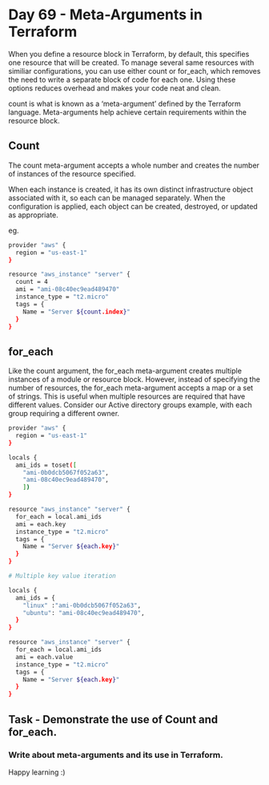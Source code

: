 # Day 69 - Meta-Arguments in Terraform

When you define a resource block in Terraform, by default, this specifies one resource that will be created. To manage several same resources with similiar configurations, you can use either count or for_each, which removes the need to write a separate block of code for each one. Using these options reduces overhead and makes your code neat and clean.

count is what is known as a ‘meta-argument’ defined by the Terraform language. Meta-arguments help achieve certain requirements within the resource block.

## Count
The count meta-argument accepts a whole number and creates the number of instances of the resource specified.

When each instance is created, it has its own distinct infrastructure object associated with it, so each can be managed separately. When the configuration is applied, each object can be created, destroyed, or updated as appropriate.

eg.

```sh
provider "aws" {
  region = "us-east-1"
}

resource "aws_instance" "server" {
  count = 4
  ami = "ami-08c40ec9ead489470"
  instance_type = "t2.micro"
  tags = {
    Name = "Server ${count.index}"
  }
}
```

## for_each

Like the count argument, the for_each meta-argument creates multiple instances of a module or resource block. However, instead of specifying the number of resources, the for_each meta-argument accepts a map or a set of strings. This is useful when multiple resources are required that have different values. Consider our Active directory groups example, with each group requiring a different owner.

```sh
provider "aws" {
  region = "us-east-1"
}

locals {
  ami_ids = toset([
    "ami-0b0dcb5067f052a63",  
    "ami-08c40ec9ead489470", 
    ])
}

resource "aws_instance" "server" {
  for_each = local.ami_ids
  ami = each.key
  instance_type = "t2.micro"
  tags = {
    Name = "Server ${each.key}"
  }
}

# Multiple key value iteration

locals {
  ami_ids = {
    "linux" :"ami-0b0dcb5067f052a63",
    "ubuntu": "ami-08c40ec9ead489470",
  }
}

resource "aws_instance" "server" {
  for_each = local.ami_ids
  ami = each.value
  instance_type = "t2.micro"
  tags = {
    Name = "Server ${each.key}"
  }
}
```

## Task - Demonstrate the use of Count and for_each.


### Write about meta-arguments and its use in Terraform.

Happy learning :)
